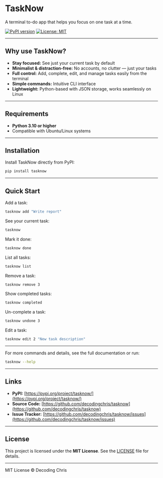 # TaskNow

A terminal to-do app that helps you focus on one task at a time.

[![PyPI version](https://img.shields.io/pypi/v/tasknow.svg)](https://pypi.org/project/tasknow/)
[![License: MIT](https://img.shields.io/badge/License-MIT-yellow.svg)](https://opensource.org/licenses/MIT)

---

## Why use TaskNow?

- **Stay focused:** See just your current task by default
- **Minimalist & distraction-free:** No accounts, no clutter — just your tasks
- **Full control:** Add, complete, edit, and manage tasks easily from the terminal
- **Simple commands:** Intuitive CLI interface
- **Lightweight:** Python-based with JSON storage, works seamlessly on Linux

---

## Requirements

- **Python 3.10 or higher**
- Compatible with Ubuntu/Linux systems

---

## Installation

Install TaskNow directly from PyPI:

```bash
pip install tasknow
```

---

## Quick Start

Add a task:

```bash
tasknow add "Write report"
```

See your current task:

```bash
tasknow
```

Mark it done:

```bash
tasknow done
```

List all tasks:

```bash
tasknow list
```

Remove a task:

```bash
tasknow remove 3
```

Show completed tasks:

```bash
tasknow completed
```

Un-complete a task:

```bash
tasknow undone 3
```

Edit a task:

```bash
tasknow edit 2 "New task description"
```

---

For more commands and details, see the full documentation or run:

```bash
tasknow --help
```

---

## Links

- **PyPI:** [https://pypi.org/project/tasknow/](https://pypi.org/project/tasknow/)
- **Source Code:** [https://github.com/decodingchris/tasknow](https://github.com/decodingchris/tasknow)
- **Issue Tracker:** [https://github.com/decodingchris/tasknow/issues](https://github.com/decodingchris/tasknow/issues)

---

## License

This project is licensed under the **MIT License**. See the [LICENSE](https://opensource.org/licenses/MIT) file for details.

---

MIT License © Decoding Chris
